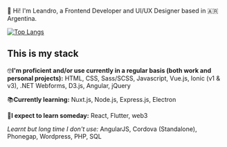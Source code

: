 👋 Hi! I'm Leandro, a Frontend Developer and UI/UX Designer based in 🇦🇷 Argentina.

[![Top Langs](https://github-readme-stats.vercel.app/api/top-langs/?username=leandrososa&layout=compact)](https://github.com/anuraghazra/github-readme-stats)

## This is my stack

🤓**I'm proficient and/or use currently in a regular basis (both work and personal projects):** HTML, CSS, Sass/SCSS, Javascript, Vue.js, Ionic (v1 & v3), .NET Webforms, D3.js, Angular, jQuery

📚**Currently learning:** Nuxt.js, Node.js, Express.js, Electron

🔮**I expect to learn someday:** React, Flutter, web3

*Learnt but long time I don't use:* AngularJS, Cordova (Standalone), Phonegap, Wordpress, PHP, SQL